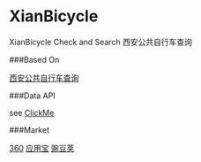 # XianBicycle
XianBicycle Check and Search 西安公共自行车查询

###Based On

[西安公共自行车查询](http://xian-pub-bicycle.herokuapp.com/)

###Data API

see [ClickMe](https://github.com/JustinFeng/xian-pub-bicycle)

###Market

[360](http://zhushou.360.cn/detail/index/soft_id/2962892?recrefer=SE_D_%E8%A5%BF%E5%AE%89%E8%87%AA%E8%A1%8C%E8%BD%A6)
[应用宝](http://android.myapp.com/myapp/detail.htm?apkName=org.weyoung.xianbicycle)
[豌豆荚](http://www.wandoujia.com/apps/org.weyoung.xianbicycle)
